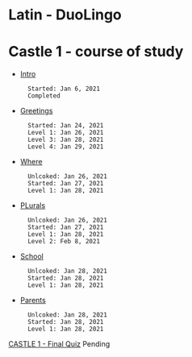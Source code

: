 # Latin - DuoLingo


# Castle 1 - course of study

* [Intro](https://github.com/EO4wellness/T-I-L/blob/main/polyglot/Latin/Castle-1/Intro.md) 

        Started: Jan 6, 2021
        Completed

* [Greetings](https://github.com/EO4wellness/T-I-L/blob/main/polyglot/Latin/Castle-1/Greetings.md)

        Started: Jan 24, 2021
        Level 1: Jan 26, 2021
        Level 3: Jan 28, 2021
        Level 4: Jan 29, 2021

* [Where](https://github.com/EO4wellness/T-I-L/blob/main/polyglot/Latin/Castle-1/Where.md) 

        Unlcoked: Jan 26, 2021
        Started: Jan 27, 2021
        Level 1: Jan 28, 2021
        

* [PLurals](https://github.com/EO4wellness/T-I-L/blob/main/polyglot/Latin/Castle-1/Plurals.md)

        Unlcoked: Jan 26, 2021
        Started: Jan 27, 2021
        Level 1: Jan 28, 2021
        Level 2: Feb 8, 2021
        

* [School](https://github.com/EO4wellness/T-I-L/blob/main/polyglot/Latin/Castle-1/School.md)

        Unlcoked: Jan 28, 2021
        Started: Jan 28, 2021
        Level 1: Jan 28, 2021

* [Parents](https://github.com/EO4wellness/T-I-L/blob/main/polyglot/Latin/Castle-1/Parents.md)

        Unlcoked: Jan 28, 2021
        Started: Jan 28, 2021 
        Level 1: Jan 28, 2021
        
        
[CASTLE 1 - Final Quiz](#) Pending 
